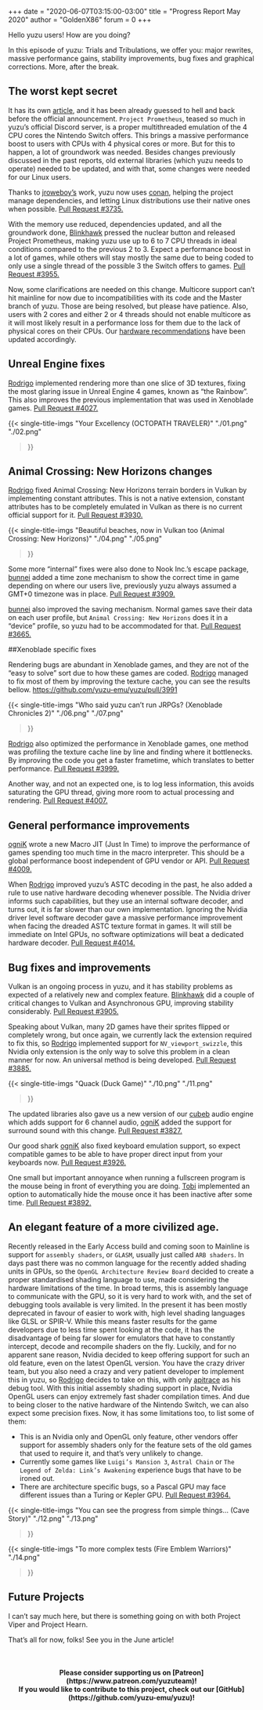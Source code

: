 +++
date = "2020-06-07T03:15:00-03:00"
title = "Progress Report May 2020"
author = "GoldenX86"
forum = 0
+++ 

Hello yuzu users! How are you doing?

In this episode of yuzu: Trials and Tribulations, we offer you: major rewrites, massive performance gains, 
stability improvements, bug fixes and graphical corrections.
More, after the break.
<!--more-->

## The worst kept secret

It has its own [article](https://yuzu-emu.org/entry/yuzu-prometheus/), and it has been already guessed to hell and back before the official announcement.
`Project Prometheus`, teased so much in yuzu’s official Discord server, is a proper multithreaded emulation of the 4 CPU cores the Nintendo Switch offers.
This brings a massive performance boost to users with CPUs with 4 physical cores or more. But for this to happen, a lot of groundwork was needed.
Besides changes previously discussed in the past reports, old external libraries (which yuzu needs to operate) needed to be updated,
and with that, some changes were needed for our Linux users. 

Thanks to [jroweboy’s](https://github.com/jroweboy) work, yuzu now uses [conan](https://conan.io/),
helping the project manage dependencies, and letting Linux distributions use their native ones when possible. 
[Pull Request #3735.](https://github.com/yuzu-emu/yuzu/pull/3735)

With the memory use reduced, dependencies updated, and all the groundwork done, [Blinkhawk](https://github.com/FernandoS27) 
pressed the nuclear button and released Project Prometheus, making yuzu use up to 6 to 7 CPU threads in ideal conditions 
compared to the previous 2 to 3. Expect a performance boost in a lot of games, while others will stay mostly the same due to 
being coded to only use a single thread of the possible 3 the Switch offers to games.
[Pull Request #3955.](https://github.com/yuzu-emu/yuzu/pull/3955)

Now, some clarifications are needed on this change. Multicore support can’t hit mainline for now due to incompatibilities with 
its code and the Master branch of yuzu. Those are being resolved, but please have patience.
Also, users with 2 cores and either 2 or 4 threads should not enable multicore as it will most likely result in a performance 
loss for them due to the lack of physical cores on their CPUs. Our [hardware recommendations](https://yuzu-emu.org/help/quickstart/#hardware) 
have been updated accordingly.

## Unreal Engine fixes

[Rodrigo](https://github.com/ReinUsesLisp) implemented rendering more than one slice of 3D textures, fixing the most glaring 
issue in Unreal Engine 4 games, known as “the Rainbow”. This also improves the previous implementation that was used in 
Xenoblade games.
[Pull Request #4027.](https://github.com/yuzu-emu/yuzu/pull/4027)

{{< single-title-imgs
    "Your Excellency (OCTOPATH TRAVELER)"
    "./01.png"
    "./02.png"
  >}}

## Animal Crossing: New Horizons changes

[Rodrigo](https://github.com/ReinUsesLisp) fixed Animal Crossing: New Horizons terrain borders in Vulkan by implementing 
constant attributes. This is not a native extension, constant attributes has to be completely emulated in Vulkan as there is no 
current official support for it.
[Pull Request #3930.]( https://github.com/yuzu-emu/yuzu/pull/3930)

{{< single-title-imgs
    "Beautiful beaches, now in Vulkan too (Animal Crossing: New Horizons)"
    "./04.png"
    "./05.png"
  >}}

Some more “internal” fixes were also done to Nook Inc.’s escape package, [bunnei](https://github.com/bunnei) added a time zone 
mechanism to show the correct time in game depending on where our users live, previously yuzu always assumed a GMT+0 timezone 
was in place.
[Pull Request #3909.](https://github.com/yuzu-emu/yuzu/pull/3909)

[bunnei](https://github.com/bunnei) also improved the saving mechanism. Normal games save their data on each user profile, but 
`Animal Crossing: New Horizons` does it in a “device” profile, so yuzu had to be accommodated for that.
[Pull Request #3665.](https://github.com/yuzu-emu/yuzu/pull/3665)

##Xenoblade specific fixes

Rendering bugs are abundant in Xenoblade games, and they are not of the “easy to solve” sort due to how these games are coded. 
[Rodrigo](https://github.com/ReinUsesLisp) managed to fix most of them by improving the texture cache, you can see the results 
bellow.
https://github.com/yuzu-emu/yuzu/pull/3991

{{< single-title-imgs
    "Who said yuzu can’t run JRPGs? (Xenoblade Chronicles 2)"
    "./06.png"
    "./07.png"
  >}}

[Rodrigo](https://github.com/ReinUsesLisp) also optimized the performance in Xenoblade games, one method was profiling the 
texture cache line by line and finding where it bottlenecks. By improving the code you get a faster frametime, which translates 
to better performance.
[Pull Request #3999.](https://github.com/yuzu-emu/yuzu/pull/3999)

Another way, and not an expected one, is to log less information, this avoids saturating the GPU thread, giving more room to 
actual processing and rendering.
[Pull Request #4007.](https://github.com/yuzu-emu/yuzu/pull/4007)

## General performance improvements

[ogniK](https://github.com/ogniK5377) wrote a new Macro JIT (Just In Time) to improve the performance of games spending too 
much time in the macro interpreter. This should be a global performance boost independent of GPU vendor or API.
[Pull Request #4009.](https://github.com/yuzu-emu/yuzu/pull/4009)

When [Rodrigo](https://github.com/ReinUsesLisp) improved yuzu’s ASTC decoding in the past, he also added a rule to use native 
hardware decoding whenever possible. The Nvidia driver informs such capabilities, but they use an internal software decoder, 
and turns out, it is far slower than our own implementation. Ignoring the Nvidia driver level software decoder gave a massive 
performance improvement when facing the dreaded ASTC texture format in games. It will still be immediate on Intel GPUs,
no software optimizations will beat a dedicated hardware decoder.
[Pull Request #4014.](https://github.com/yuzu-emu/yuzu/pull/4014)

## Bug fixes and improvements

Vulkan is an ongoing process in yuzu, and it has stability problems as expected of a relatively new and complex feature. 
[Blinkhawk](https://github.com/FernandoS27) did a couple of critical changes to Vulkan and Asynchronous GPU, improving stability 
considerably.
[Pull Request #3905.](https://github.com/yuzu-emu/yuzu/pull/3905)

Speaking about Vulkan, many 2D games have their sprites flipped or completely wrong, but once again, we currently lack the 
extension required to fix this, so [Rodrigo](https://github.com/ReinUsesLisp) implemented support for `NV_viewport_swizzle`, 
this Nvidia only extension is the only way to solve this problem in a clean manner for now. An universal method is being 
developed.
[Pull Request #3885.](https://github.com/yuzu-emu/yuzu/pull/3885)

{{< single-title-imgs
    "Quack (Duck Game)"
    "./10.png"
    "./11.png"
  >}}

The updated libraries also gave us a new version of our [cubeb](https://github.com/kinetiknz/cubeb) audio engine which adds 
support for 6 channel audio, [ogniK](https://github.com/ogniK5377) added the support for surround sound with this change.
[Pull Request #3827.](https://github.com/yuzu-emu/yuzu/pull/3827)

Our good shark [ogniK](https://github.com/ogniK5377) also fixed keyboard emulation support, so expect compatible games to be 
able to have proper direct input from your keyboards now.
[Pull Request #3926.](https://github.com/yuzu-emu/yuzu/pull/3926)

One small but important annoyance when running a fullscreen program is the mouse being in front of everything you are doing. 
[Tobi](https://github.com/FearlessTobi) implemented an option to automatically hide the mouse once it has been inactive after 
some time.
[Pull Request #3892.](https://github.com/yuzu-emu/yuzu/pull/3892)

## An elegant feature of a more civilized age.

Recently released in the Early Access build and coming soon to Mainline is support for `assembly shaders`, or `GLASM`, usually 
just called `ARB shaders`.
In days past there was no common language for the recently added shading units in GPUs, so the `OpenGL Architecture Review Board`
decided to create a proper standardised shading language to use, made considering the hardware limitations of the time. In broad
terms, this is assembly language to communicate with the GPU, so it is very hard to work with, and the set of debugging tools 
available is very limited.
In the present it has been mostly deprecated in favour of easier to work with, high level shading languages like GLSL or SPIR-V.
While this means faster results for the game developers due to less time spent looking at the code, it has the disadvantage of 
being far slower for emulators that have to constantly intercept, decode and recompile shaders on the fly. 
Luckily, and for no apparent sane reason, Nvidia decided to keep offering support for such an old feature, even on the latest 
OpenGL version.
You have the crazy driver team, but you also need a crazy and very patient developer to implement this in yuzu, so 
[Rodrigo](https://github.com/ReinUsesLisp) decides to take on this, with only [apitrace](https://apitrace.github.io/) as his 
debug tool.
With this initial assembly shading support in place, Nvidia OpenGL users can enjoy extremely fast shader compilation times. 
And due to being closer to the native hardware of the Nintendo Switch, we can also expect some precision fixes.
Now, it has some limitations too, to list some of them:
* This is an Nvidia only and OpenGL only feature, other vendors offer support for assembly shaders only for the feature sets of 
the old games that used to require it, and that’s very unlikely to change.
* Currently some games like `Luigi’s Mansion 3`, `Astral Chain` or `The Legend of Zelda: Link’s Awakening` experience bugs that 
have to be ironed out.
* There are architecture specific bugs, so a Pascal GPU may face different issues than a Turing or Kepler GPU.
[Pull Request #3964.](https://github.com/yuzu-emu/yuzu/pull/3964)

{{< single-title-imgs
    "You can see the progress from simple things… (Cave Story)"
    "./12.png"
    "./13.png"
  >}}

{{< single-title-imgs
    "To more complex tests (Fire Emblem Warriors)"
    "./14.png"
  >}}

## Future Projects

I can’t say much here, but there is something going on with both Project Viper and Project Hearn.

That’s all for now, folks! See you in the June article!

&nbsp;
<h4 style="text-align:center;">
<b>Please consider supporting us on [Patreon](https://www.patreon.com/yuzuteam)!<br>
If you would like to contribute to this project, check out our [GitHub](https://github.com/yuzu-emu/yuzu)!</b>
</h4>
